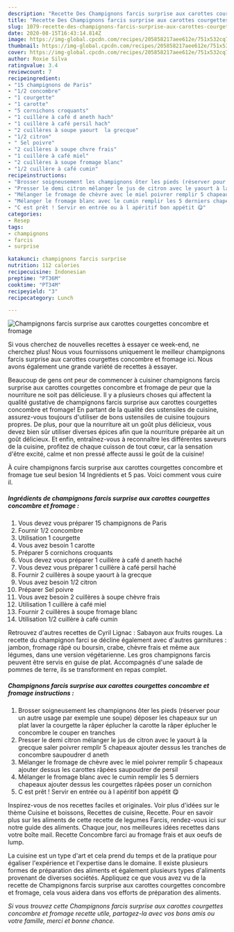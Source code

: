 ```yaml
---
description: "Recette Des Champignons farcis surprise aux carottes courgettes concombre et fromage"
title: "Recette Des Champignons farcis surprise aux carottes courgettes concombre et fromage"
slug: 1079-recette-des-champignons-farcis-surprise-aux-carottes-courgettes-concombre-et-fromage
date: 2020-08-15T16:43:14.814Z
image: https://img-global.cpcdn.com/recipes/205858217aee612e/751x532cq70/champignons-farcis-surprise-aux-carottes-courgettes-concombre-et-fromage-photo-principale-de-la-recette.jpg
thumbnail: https://img-global.cpcdn.com/recipes/205858217aee612e/751x532cq70/champignons-farcis-surprise-aux-carottes-courgettes-concombre-et-fromage-photo-principale-de-la-recette.jpg
cover: https://img-global.cpcdn.com/recipes/205858217aee612e/751x532cq70/champignons-farcis-surprise-aux-carottes-courgettes-concombre-et-fromage-photo-principale-de-la-recette.jpg
author: Roxie Silva
ratingvalue: 3.4
reviewcount: 7
recipeingredient:
- "15 champignons de Paris"
- "1/2 concombre"
- "1 courgette"
- "1 carotte"
- "5 cornichons croquants"
- "1 cuillère à café d aneth hach"
- "1 cuillère à café persil hach"
- "2 cuillères à soupe yaourt  la grecque"
- "1/2 citron"
- " Sel poivre"
- "2 cuillères à soupe chvre frais"
- "1 cuillère à café miel"
- "2 cuillères à soupe fromage blanc"
- "1/2 cuillère à café cumin"
recipeinstructions:
- "Brosser soigneusement les champignons ôter les pieds (réserver pour un autre usage par exemple une soupe) déposer les chapeaux sur un plat laver la courgette la râper éplucher la carotte la râper éplucher le concombre le couper en tranches"
- "Presser le demi citron mélanger le jus de citron avec le yaourt à la grecque saler poivrer remplir 5 chapeaux ajouter dessus les tranches de concombre saupoudrer d aneth"
- "Mélanger le fromage de chèvre avec le miel poivrer remplir 5 chapeaux ajouter dessus les carottes râpées saupoudrer de persil"
- "Mélanger le fromage blanc avec le cumin remplir les 5 derniers chapeaux ajouter dessus les courgettes râpées poser un cornichon"
- "C est prêt ! Servir en entrée ou à l apéritif bon appétit 😋"
categories:
- Resep
tags:
- champignons
- farcis
- surprise

katakunci: champignons farcis surprise 
nutrition: 112 calories
recipecuisine: Indonesian
preptime: "PT36M"
cooktime: "PT34M"
recipeyield: "3"
recipecategory: Lunch

---
```



![Champignons farcis surprise aux carottes courgettes concombre et fromage](https://img-global.cpcdn.com/recipes/205858217aee612e/751x532cq70/champignons-farcis-surprise-aux-carottes-courgettes-concombre-et-fromage-photo-principale-de-la-recette.jpg)

Si vous cherchez de nouvelles recettes à essayer ce week-end, ne cherchez plus! Nous vous fournissons uniquement le meilleur champignons farcis surprise aux carottes courgettes concombre et fromage ici. Nous avons également une grande variété de recettes à essayer.

Beaucoup de gens ont peur de commencer à cuisiner champignons farcis surprise aux carottes courgettes concombre et fromage de peur que la nourriture ne soit pas délicieuse. Il y a plusieurs choses qui affectent la qualité gustative de champignons farcis surprise aux carottes courgettes concombre et fromage! En partant de la qualité des ustensiles de cuisine, assurez-vous toujours d'utiliser de bons ustensiles de cuisine toujours propres. De plus, pour que la nourriture ait un goût plus délicieux, vous devez bien sûr utiliser diverses épices afin que la nourriture préparée ait un goût délicieux. Et enfin, entraînez-vous à reconnaître les différentes saveurs de la cuisine, profitez de chaque cuisson de tout cœur, car la sensation d'être excité, calme et non pressé affecte aussi le goût de la cuisine!

<!--inarticleads1-->

À cuire champignons farcis surprise aux carottes courgettes concombre et fromage tue seul besion 14 Ingrédients et 5 pas. Voici comment vous cuire il.

##### Ingrédients de champignons farcis surprise aux carottes courgettes concombre et fromage :

1. Vous devez vous préparer 15 champignons de Paris
1. Fournir 1/2 concombre
1. Utilisation 1 courgette
1. Vous avez besoin 1 carotte
1. Préparer 5 cornichons croquants
1. Vous devez vous préparer 1 cuillère à café d aneth haché
1. Vous devez vous préparer 1 cuillère à café persil haché
1. Fournir 2 cuillères à soupe yaourt à la grecque
1. Vous avez besoin 1/2 citron
1. Préparer  Sel poivre
1. Vous avez besoin 2 cuillères à soupe chèvre frais
1. Utilisation 1 cuillère à café miel
1. Fournir 2 cuillères à soupe fromage blanc
1. Utilisation 1/2 cuillère à café cumin


Retrouvez d&#39;autres recettes de Cyril Lignac : Sabayon aux fruits rouges. La recette du champignon farci se décline également avec d&#39;autres garnitures : jambon, fromage râpé ou boursin, crabe, chèvre frais et même aux légumes, dans une version végétarienne. Les gros champignons farcis peuvent être servis en guise de plat. Accompagnés d&#39;une salade de pommes de terre, ils se transforment en repas complet. 

<!--inarticleads2-->

##### Champignons farcis surprise aux carottes courgettes concombre et fromage instructions :

1. Brosser soigneusement les champignons ôter les pieds (réserver pour un autre usage par exemple une soupe) déposer les chapeaux sur un plat laver la courgette la râper éplucher la carotte la râper éplucher le concombre le couper en tranches
1. Presser le demi citron mélanger le jus de citron avec le yaourt à la grecque saler poivrer remplir 5 chapeaux ajouter dessus les tranches de concombre saupoudrer d aneth
1. Mélanger le fromage de chèvre avec le miel poivrer remplir 5 chapeaux ajouter dessus les carottes râpées saupoudrer de persil
1. Mélanger le fromage blanc avec le cumin remplir les 5 derniers chapeaux ajouter dessus les courgettes râpées poser un cornichon
1. C est prêt ! Servir en entrée ou à l apéritif bon appétit 😋


Inspirez-vous de nos recettes faciles et originales. Voir plus d&#39;idées sur le thème Cuisine et boissons, Recettes de cuisine, Recette. Pour en savoir plus sur les aliments de cette recette de legumes Farcis, rendez-vous ici sur notre guide des aliments. Chaque jour, nos meilleures idées recettes dans votre boîte mail. Recette Concombre farci au fromage frais et aux oeufs de lump. 

<!--inarticleads1-->

<p>
La cuisine est un type d'art et cela prend du temps et de la pratique pour égaliser l'expérience et l'expertise dans le domaine. Il existe plusieurs formes de préparation des aliments et également plusieurs types d'aliments provenant de diverses sociétés. Appliquez ce que vous avez vu de la recette de Champignons farcis surprise aux carottes courgettes concombre et fromage, cela vous aidera dans vos efforts de préparation des aliments.
</p>

<p>
<i>Si vous trouvez cette Champignons farcis surprise aux carottes courgettes concombre et fromage recette utile, partagez-la avec vos bons amis ou votre famille, merci et bonne chance.</i>
</p>
